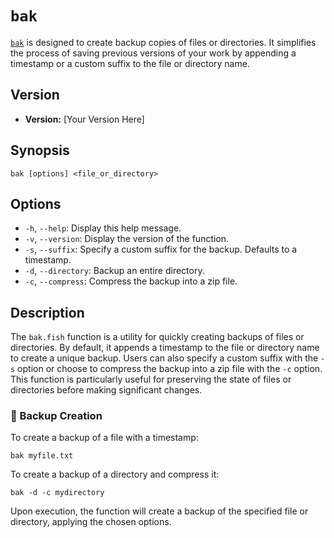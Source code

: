 # `bak`

[`bak`](../../functions/bak.fish) is designed to create backup copies of files or directories. It simplifies the process of saving previous versions of your work by appending a timestamp or a custom suffix to the file or directory name.

## Version

- **Version:** [Your Version Here]

## Synopsis

```shell
bak [options] <file_or_directory>
```

## Options

- `-h`, `--help`: Display this help message.
- `-v`, `--version`: Display the version of the function.
- `-s`, `--suffix`: Specify a custom suffix for the backup. Defaults to a timestamp.
- `-d`, `--directory`: Backup an entire directory.
- `-c`, `--compress`: Compress the backup into a zip file.

## Description

The `bak.fish` function is a utility for quickly creating backups of files or directories. By default, it appends a timestamp to the file or directory name to create a unique backup. Users can also specify a custom suffix with the `-s` option or choose to compress the backup into a zip file with the `-c` option. This function is particularly useful for preserving the state of files or directories before making significant changes.

### 📝 Backup Creation

To create a backup of a file with a timestamp:

```shell
bak myfile.txt
```

To create a backup of a directory and compress it:

```shell
bak -d -c mydirectory
```

Upon execution, the function will create a backup of the specified file or directory, applying the chosen options.
